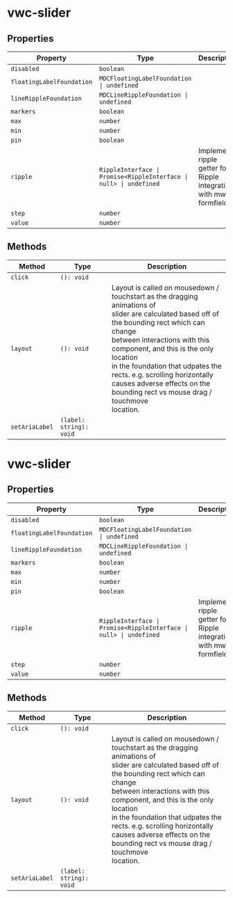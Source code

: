 # vwc-slider

## Properties

| Property                  | Type                                             | Description                                      |
|---------------------------|--------------------------------------------------|--------------------------------------------------|
| `disabled`                | `boolean`                                        |                                                  |
| `floatingLabelFoundation` | `MDCFloatingLabelFoundation \| undefined`        |                                                  |
| `lineRippleFoundation`    | `MDCLineRippleFoundation \| undefined`           |                                                  |
| `markers`                 | `boolean`                                        |                                                  |
| `max`                     | `number`                                         |                                                  |
| `min`                     | `number`                                         |                                                  |
| `pin`                     | `boolean`                                        |                                                  |
| `ripple`                  | `RippleInterface \| Promise<RippleInterface \| null> \| undefined` | Implement ripple getter for Ripple integration with mwc-formfield |
| `step`                    | `number`                                         |                                                  |
| `value`                   | `number`                                         |                                                  |

## Methods

| Method         | Type                    | Description                                      |
|----------------|-------------------------|--------------------------------------------------|
| `click`        | `(): void`              |                                                  |
| `layout`       | `(): void`              | Layout is called on mousedown / touchstart as the dragging animations of<br />slider are calculated based off of the bounding rect which can change<br />between interactions with this component, and this is the only location<br />in the foundation that udpates the rects. e.g. scrolling horizontally<br />causes adverse effects on the bounding rect vs mouse drag / touchmove<br />location. |
| `setAriaLabel` | `(label: string): void` |                                                  |


# vwc-slider

## Properties

| Property                  | Type                                             | Description                                      |
|---------------------------|--------------------------------------------------|--------------------------------------------------|
| `disabled`                | `boolean`                                        |                                                  |
| `floatingLabelFoundation` | `MDCFloatingLabelFoundation \| undefined`        |                                                  |
| `lineRippleFoundation`    | `MDCLineRippleFoundation \| undefined`           |                                                  |
| `markers`                 | `boolean`                                        |                                                  |
| `max`                     | `number`                                         |                                                  |
| `min`                     | `number`                                         |                                                  |
| `pin`                     | `boolean`                                        |                                                  |
| `ripple`                  | `RippleInterface \| Promise<RippleInterface \| null> \| undefined` | Implement ripple getter for Ripple integration with mwc-formfield |
| `step`                    | `number`                                         |                                                  |
| `value`                   | `number`                                         |                                                  |

## Methods

| Method         | Type                    | Description                                      |
|----------------|-------------------------|--------------------------------------------------|
| `click`        | `(): void`              |                                                  |
| `layout`       | `(): void`              | Layout is called on mousedown / touchstart as the dragging animations of<br />slider are calculated based off of the bounding rect which can change<br />between interactions with this component, and this is the only location<br />in the foundation that udpates the rects. e.g. scrolling horizontally<br />causes adverse effects on the bounding rect vs mouse drag / touchmove<br />location. |
| `setAriaLabel` | `(label: string): void` |                                                  |
